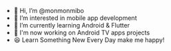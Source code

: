 - 👋 Hi, I’m @monmonmibo
- 👀 I’m interested in mobile app development
- 🌱 I’m currently learning Android & Flutter
- :office: I'm now working on Android TV apps projects
- :satisfied: Learn Something New Every Day make me happy!
<!-- - 💞️ I’m looking to collaborate on ...
- 📫 How to reach me ...
-->

<!---
monmonmibo/monmonmibo is a ✨ special ✨ repository because its `README.md` (this file) appears on your GitHub profile.
You can click the Preview link to take a look at your changes.
--->
